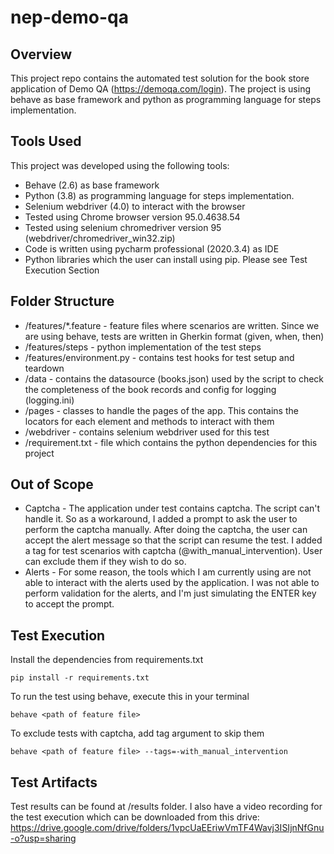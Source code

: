 # nep-demo-qa

## Overview

This project repo contains the automated test solution for the book store application 
of Demo QA (https://demoqa.com/login). The project is using behave as base framework and python as programming language for steps implementation. 


## Tools Used

This project was developed using the following tools:
- Behave (2.6) as base framework
- Python (3.8) as programming language for steps implementation.
- Selenium webdriver (4.0) to interact with the browser  
- Tested using Chrome browser version 95.0.4638.54
- Tested using selenium chromedriver version 95 (webdriver/chromedriver_win32.zip)
- Code is written using pycharm professional (2020.3.4) as IDE
- Python libraries which the user can install using pip. Please see Test Execution Section


## Folder Structure

- /features/*.feature - feature files where scenarios are written. Since we are using behave, tests are written in Gherkin format (given, when, then)
- /features/steps - python implementation of the test steps
- /features/environment.py - contains test hooks for test setup and teardown
- /data - contains the datasource (books.json) used by the script to check the completeness of the book records and config for logging (logging.ini)
- /pages - classes to handle the pages of the app. This contains the locators for each element and methods to interact with them
- /webdriver - contains selenium webdriver used for this test
- /requirement.txt - file which contains the python dependencies for this project

## Out of Scope

- Captcha - The application under test contains captcha. The script can't handle it. 
  So as a workaround, I added a prompt to ask the user to perform the captcha manually. 
  After doing the captcha, the user can accept the alert message so that the script can resume the test. 
  I added a tag for test scenarios with captcha (@with_manual_intervention). User can exclude them if they wish to do so.
- Alerts - For some reason, the tools which I am currently using are not able to interact with the alerts used by the application. 
  I was not able to perform validation for the alerts, and I'm just simulating the ENTER key to accept the prompt. 

## Test Execution

Install the dependencies from requirements.txt

`pip install -r requirements.txt`

To run the test using behave, execute this in your terminal

`behave <path of feature file>`

To exclude tests with captcha, add tag argument to skip them

`behave <path of feature file> --tags=-with_manual_intervention`

## Test Artifacts

Test results can be found at /results folder. 
I also have a video recording for the test execution which can be downloaded from this drive: https://drive.google.com/drive/folders/1vpcUaEEriwVmTF4Wavj3ISIjnNfGnu-o?usp=sharing 